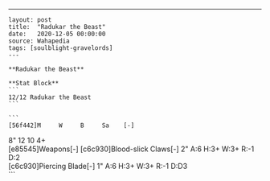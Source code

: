 ---
    layout: post
    title:  "Radukar the Beast"
    date:   2020-12-05 00:00:00
    source: Wahapedia
    tags: [soulblight-gravelords]
    ---
    
    **Radukar the Beast**
    
    **Stat Block**
    ```
    12/12 Radukar the Beast
    ```
    
    ```
    [56f442]M     W     B     Sa    [-]
8"    12    10    4+    
[e85545]Weapons[-]
[c6c930]Blood-slick Claws[-]
2"     A:6    H:3+   W:3+   R:-1   D:2   
[c6c930]Piercing Blade[-]
1"     A:6    H:3+   W:3+   R:-1   D:D3  
    ```
    
    
    